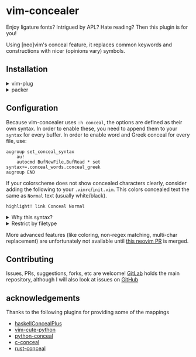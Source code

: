 # vim-concealer
Enjoy ligature fonts? Intrigued by APL? Hate reading? Then this plugin is for
you!

Using \[neo\]vim's conceal feature, it replaces common keywords and
constructions with nicer (opinions vary) symbols.

## Installation
<details>
  <summary>vim-plug</summary>
  
```vim
Plug 'timenzan/vim-concealer'
```
</details>

<details>
  <summary>packer</summary>
  
```lua
use {'timenzan/vim-concealer', config = ' --[[config goes here]] '}
```
</details>

## Configuration
Because vim-concealer uses `:h conceal`, the options are defined as their own
syntax. In order to enable these, you need to append them to your `syntax` for
every buffer.
In order to enable word and Greek conceal for every file, use:
```vim
augroup set_conceal_syntax
	au!
	autocmd BufNewFile,BufRead * set syntax+=.conceal_words.conceal_greek
augroup END
```
If your colorscheme does not show concealed characters clearly, consider adding
the following to your `.vimrc`/`init.vim`. This colors concealed text the same
as `Normal` text (usually white/black).
```vim
highlight! link Conceal Normal
```

<details>
  <summary>Why this syntax?</summary>
  
 You can overlay multiple syntaxes for the same file by separating them with
 a dot. In addition, you can use `set option+=something` to append `something`
 to `option`. Vim automatically handles multiple options for comma separated
 lists, but `syntax` is a dot separated string, and as such concatenation
 isn't handled automatically.
</details>


<details>
  <summary>Restrict by filetype</summary>
  
Use `:h autocmd` syntax 
</details>


More advanced features (like coloring, non-regex matching, multi-char
replacement) are unfortunately not available until
[this neovim PR](https://github.com/neovim/neovim/pull/9496) is merged.

## Contributing
Issues, PRs, suggestions, forks, etc are welcome!
[GitLab](https://gitlab.com/TimenZan/vim-concealer) holds the main repository,
although I will also look at issues on
[GitHub](https://github.com/TimenZan/vim-concealer)

## acknowledgements
Thanks to the following plugins for providing some of the mappings

- [haskellConcealPlus](ttps://github.com/enomsg/vim-haskellConcealPlus)
- [vim-cute-python](https://github.com/ehamberg/vim-cute-python)
- [python-conceal](https://github.com/alok/python-conceal)
- [c-conceal](https://github.com/alok/c-conceal)
- [rust-conceal](https://github.com/alok/rust-conceal)


